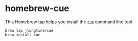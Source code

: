 # homebrew-cue

This Homebrew tap helps you install the [`cue`](https://github.com/cuelang/cue) command line tool.

```
brew tap jlongtine/cue
brew install cue
```